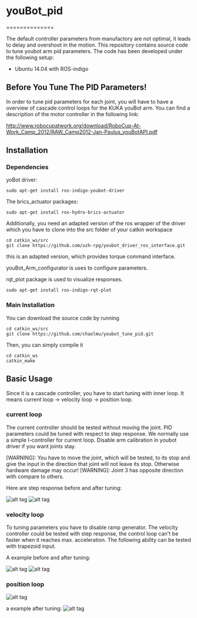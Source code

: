 # youBot_pid
==============

The default controller parameters from manufactory are not optimal, it leads to delay and overshoot in the motion. This repository contains source code to tune youbot arm pid parameters. The code has been developed under the following setup:

* Ubuntu 14.04 with ROS-indigo


Before You Tune The PID Parameters!
------------------------------

In order to tune pid parameters for each joint, you will have to have a overview of cascade control loops for the KUKA youBot arm. You can find a description of the motor controller in the following link:

http://www.robocupatwork.org/download/RoboCup-At-Work_Camp_2012/RAW_Camp2012-Jan-Paulus_youBotAPI.pdf

Installation
------------

### Dependencies

yoBot driver:

    sudo apt-get install ros-indigo-youbot-driver

The brics_actuator packages:

    sudo apt-get install ros-hydro-brics-actuator
    
Additionally, you need an adapted version of the ros wrapper of the driver which you have to clone into the src folder of your catkin workspace

    cd catkin_ws/src
    git clone https://github.com/uzh-rpg/youbot_driver_ros_interface.git

this is an adapted version, which provides torque command interface.

youBot_Arm_configurator is uses to configure parameters.

rqt_plot package is used to visualize responses.

    sudo apt-get install ros-indigo-rqt-plot

### Main Installation

You can download the source code by running
    
    cd catkin_ws/src
    git clone https://github.com/chaolmu/youbot_tune_pid.git
    
Then, you can simply compile it

    cd catkin_ws
    catkin_make
    
Basic Usage
-----------

Since it is a cascade controller, you have to start tuning with inner loop. It means current loop -> velocity loop -> position loop. 

### current loop

The current controller should be tested without moving the joint. PID parameters could be tuned with respect to step response. We normally use a simple I-controller for current loop. 
Disable arm calibration in youbot driver if you want joints stay.

[WARNING]: You have to move the joint, which will be tested, to its stop and give the input in the direction that joint will not leave its stop.  Otherwise hardware damage may occur! 
[WARNING]: Joint 3 has opposite direction with compare to others.

Here are step response before and after tuning:

  ![alt tag](http://i65.tinypic.com/209rq4n.png)
  ![alt tag](http://i68.tinypic.com/25t86k8.png)

### velocity loop

To tuning parameters you have to disable ramp generator. The velocity controller could be tested with step response, the control loop can't be faster when it reaches max. acceleration.
The following ability can be tested with trapezoid input.

A example before and after tuning:
  
  ![alt tag](http://i66.tinypic.com/qxqnpw.png)
  ![alt tag](http://i66.tinypic.com/mw5u7a.png)

### position loop

  ![alt tag](http://i67.tinypic.com/110gg2c.png)

a example after tuning:
  ![alt tag](http://i63.tinypic.com/2h5jg9s.png)
